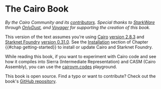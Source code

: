 # The Cairo Book

_By the Cairo Community and its [contributors](https://github.com/cairo-book/cairo-book.github.io). Special thanks to [StarkWare](https://starkware.co/) through [OnlyDust](https://www.onlydust.xyz/), and [Voyager](https://voyager.online/) for supporting the creation of this book._

This version of the text assumes you’re using [Cairo](https://github.com/starkware-libs/cairo) [version 2.8.3](https://github.com/starkware-libs/cairo/releases) and [Starknet Foundry](https://foundry-rs.github.io/starknet-foundry/index.html) [version 0.31.0](https://github.com/foundry-rs/starknet-foundry/releases). See the [Installation](ch01-01-installation.md) section of Chapter {{#chap getting-started}} to install or update Cairo and Starknet Foundry.

While reading this book, if you want to experiment with Cairo code and see how it compiles into Sierra (Intermediate Representation) and CASM (Cairo Assembly), you can use the [cairovm.codes](https://cairovm.codes/) playground.

This book is open source. Find a typo or want to contribute? Check out the book's [GitHub repository](https://github.com/cairo-book/cairo-book).
